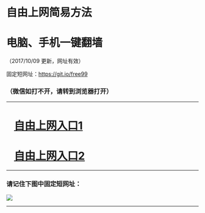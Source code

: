 ﻿# 自由上网简易方法

# 电脑、手机一键翻墙

（2017/10/09 更新，网址有效）

固定短网址：https://git.io/free99

### （微信如打不开，请转到浏览器打开）


***





# &nbsp;&nbsp; <a href="http://ft1295329301.fwq-tz-1001.info/fwqtz01.html?t=10090018296 " target="_blank">自由上网入口1</a>
# &nbsp;&nbsp; <a href="http://ft1680728082.fwq-tz-1002.info/fwqtz02.html?t=100900131965 " target="_blank">自由上网入口2</a>
***

### 请记住下图中固定短网址：

<img src="https://s3-us-west-2.amazonaws.com/fwq-1001/yjfq-20170905okok.png" /> 


***

